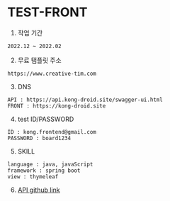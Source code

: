 TEST-FRONT
==========

1. 작업 기간
``````````````````
2022.12 ~ 2022.02
``````````````````
2. 무료 탬플릿 주소
````````````````````````````````````````````
https://www.creative-tim.com
````````````````````````````````````````````
3. DNS
```````````````````````````````````````````````````
API : https://api.kong-droid.site/swagger-ui.html
FRONT : https://kong-droid.site
````````````````````````````````````````````````````
4. test ID/PASSWORD
```````````````````````````````````````````````````
ID : kong.frontend@gmail.com
PASSWORD : board1234
```````````````````````````````````````````````````
5. SKILL
````````````````````````````````````````````````````
language : java, javaScript
framework : spring boot
view : thymeleaf
````````````````````````````````````````````````````
6. [API github link](https://github.com/kong-droid/rest-api, "API")
